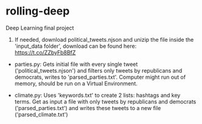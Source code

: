 # rolling-deep
Deep Learning final project

1. If needed, download political_tweets.njson and unizip the file inside the 'input_data folder', download can be found here: https://t.co/ZZbyFb8BfZ

- parties.py: Gets initial file with every single tweet ('political_tweets.njson') and filters only tweets by republicans and democrats, writes to 'parsed_parties.txt'. Computer might run out of memory, should be run on a Virtual Environment.

- climate.py: Uses 'keywords.txt' to create 2 lists: hashtags and key terms. Get as input a file with only tweets by republicans and democrats ('parsed_parties.txt') and writes these tweets to a new file ('parsed_climate.txt')
